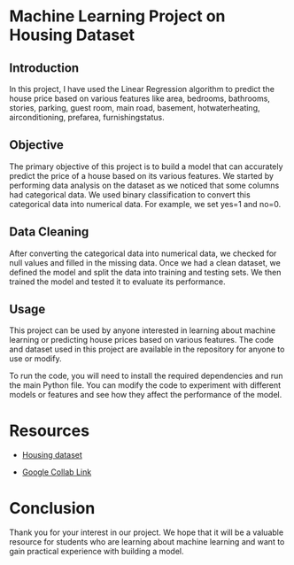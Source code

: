 # Machine Learning Project on Housing Dataset

## Introduction
In this project, I have used the Linear Regression algorithm to predict the house price based on various features like area, bedrooms, bathrooms, stories, parking, guest room, main road, basement, hotwaterheating, airconditioning, prefarea, furnishingstatus.

## Objective

The primary objective of this project is to build a model that can accurately predict the price of a house based on its various features. We started by performing data analysis on the dataset as we noticed that some columns had categorical data. We used binary classification to convert this categorical data into numerical data. For example, we set yes=1 and no=0.

## Data Cleaning

After converting the categorical data into numerical data, we checked for null values and filled in the missing data. Once we had a clean dataset, we defined the model and split the data into training and testing sets. We then trained the model and tested it to evaluate its performance.

## Usage

This project can be used by anyone interested in learning about machine learning or predicting house prices based on various features. The code and dataset used in this project are available in the repository for anyone to use or modify.

To run the code, you will need to install the required dependencies and run the main Python file. You can modify the code to experiment with different models or features and see how they affect the performance of the model.

# Resources
- [Housing dataset](https://docs.google.com/spreadsheets/d/12wQNeGIB5HpQEgSJ1N8NBgfY8tNUiqikeJyMwskQLCY/edit?usp=sharing)
* [Google Collab Link](https://colab.research.google.com/drive/1KpEdAFliQCwmWNeWm2MDbA08SE8fQly_?usp=sharing)

# Conclusion
Thank you for your interest in our project. We hope that it will be a valuable resource for students who are learning about machine learning and want to gain practical experience with building a model.




